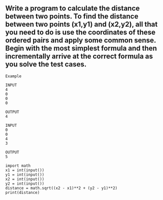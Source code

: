## Write a program to calculate the distance between two points. To find the distance between two points (x1,y1) and (x2,y2), all that you need to do is use the coordinates of these ordered pairs and apply some common sense. Begin with the most simplest formula and then incrementally arrive at the correct formula as you solve the test cases.

```
Example 

INPUT 
4
0
0
0

OUTPUT
4

```


```
INPUT 
0
0
4
3

OUTPUT
5

```

```
import math
x1 = int(input())  
y1 = int(input())  
x2 = int(input())
y2 = int(input())
distance = math.sqrt((x2 - x1)**2 + (y2 - y1)**2)
print(distance)
```
